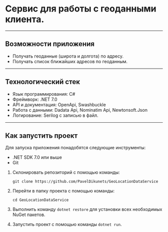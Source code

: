 # Сервис для работы с геоданными клиента.
***
## Возможности приложения
* Получать геоданные (широта и долгота) по адресу.
* Получать список ближайших адресов по геоданным.

***

## Технологический стек
* Язык программирования: C#
* Фреймворк: .NET 7.0
* API и документация: OpenApi, Swashbuckle
* Работа с данными: Dadata Api, Nominatim Api, Newtonsoft.Json
* Логирование: Serilog с записью в файл.

***

## Как запустить проект
Для запуска приложения понадобятся следующие инструменты:

* .NET SDK 7.0 или выше
* Git

1. Склонировать репозиторий с помощью команды:

    `git clone https://github.com/PavelDikunets/GeoLocationDataService`


2. Перейти в папку проекта с помощью команды:

    `cd GeoLocationDataService`


3. Выполнить команду `dotnet restore` для установки всех необходимых NuGet пакетов.
4. Запустить проект с помощью команды `dotnet run`.
